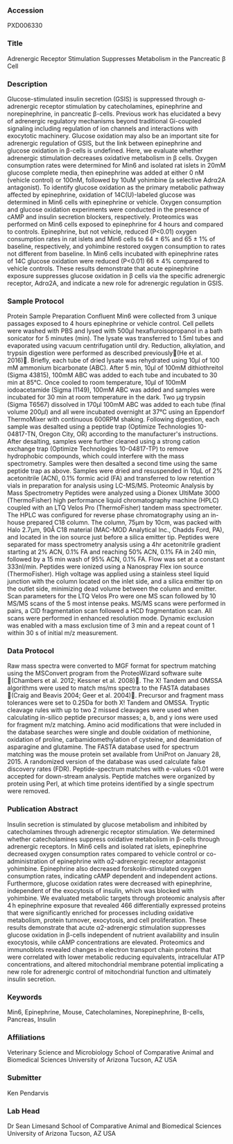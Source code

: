 ### Accession
PXD006330

### Title
Adrenergic Receptor Stimulation Suppresses Metabolism in the Pancreatic β Cell

### Description
Glucose-stimulated insulin secretion (GSIS) is suppressed through α-adrenergic receptor stimulation by catecholamines, epinephrine and norepinephrine, in pancreatic β-cells. Previous work has elucidated a bevy of adrenergic regulatory mechanisms beyond traditional Gi-coupled signaling including regulation of ion channels and interactions with exocytotic machinery. Glucose oxidation may also be an important site for adrenergic regulation of GSIS, but the link between epinephrine and glucose oxidation in β-cells is undefined. Here, we evaluate whether adrenergic stimulation decreases oxidative metabolism in β cells. Oxygen consumption rates were determined for Min6 and isolated rat islets in 20mM glucose complete media, then epinephrine was added at either 0 nM (vehicle control) or 100nM, followed by 10uM yohimbine (a selective Adrα2A antagonist). To identify glucose oxidation as the primary metabolic pathway affected by epinephrine, oxidation of 14C(U)-labeled glucose was determined in Min6 cells with epinephrine or vehicle. Oxygen consumption and glucose oxidation experiments were conducted in the presence of cAMP and insulin secretion blockers, respectively. Proteomics was performed on Min6 cells exposed to epinephrine for 4 hours and compared to controls. Epinephrine, but not vehicle, reduced (P<0.01) oxygen consumption rates in rat islets and Min6 cells to 64 ± 6% and 65 ± 1% of baseline, respectively, and yohimbine restored oxygen consumption to rates not different from baseline. In Min6 cells incubated with epinephrine rates of 14C glucose oxidation were reduced (P<0.01) 66 ± 4% compared to vehicle controls.  These results demonstrate that acute epinephrine exposure suppresses glucose oxidation in β cells via the specific adrenergic receptor, Adrα2A, and indicate a new role for adrenergic regulation in GSIS.

### Sample Protocol
Protein Sample Preparation Confluent Min6 were collected from 3 unique passages exposed to 4 hours epinephrine or vehicle control. Cell pellets were washed with PBS and lysed with 500µl hexafluroisopropanol in a bath sonicator for 5 minutes (min). The lysate was transferred to 1.5ml tubes and evaporated using vacuum centrifugation until dry. Reduction, alkylation, and trypsin digestion were performed as described previously(He et al. 2016). Briefly, each tube of dried lysate was rehydrated using 10µl of 100 mM ammonium bicarbonate (ABC).  After 5 min, 10µl of 100mM dithiothreitol (Sigma 43815), 100mM ABC was added to each tube and incubated to 30 min at 85°C. Once cooled to room temperature, 10µl of 100mM iodoacetamide (Sigma I1149), 100mM ABC was added and samples were incubated for 30 min at room temperature in the dark. Two µg trypsin (Sigma T6567) dissolved in 170µl 100mM ABC was added to each tube (final volume 200µl) and all were incubated overnight at 37°C using an Eppendorf ThermoMixer with continuous 600RPM shaking. Following digestion, each sample was desalted using a peptide trap (Optimize Technologies 10-04817-TN, Oregon City, OR) according to the manufacturer's instructions. After desalting, samples were further cleaned using a strong cation exchange trap (Optimize Technologies 10-04817-TP) to remove hydrophobic compounds, which could interfere with the mass spectrometry. Samples were then desalted a second time using the same peptide trap as above. Samples were dried and resuspended in 10μL of 2% acetonitrile (ACN), 0.1% formic acid (FA) and transferred to low retention vials in preparation for analysis using LC-MS/MS.  Proteomic Analysis by Mass Spectrometry Peptides were analyzed using a Dionex UltiMate 3000 (ThermoFisher) high performance liquid chromatography machine (HPLC) coupled with an LTQ Velos Pro (ThermoFisher) tandem mass spectrometer. The HPLC was configured for reverse phase chromatography using an in-house prepared C18 column. The column, 75µm by 10cm, was packed with Halo 2.7µm, 90Å C18 material (MAC-MOD Analytical Inc., Chadds Ford, PA), and located in the ion source just before a silica emitter tip. Peptides were separated for mass spectrometry analysis using a 4hr acetonitrile gradient starting at 2% ACN, 0.1% FA and reaching 50% ACN, 0.1% FA in 240 min, followed by a 15 min wash of 95% ACN, 0.1% FA. Flow was set at a constant 333nl/min. Peptides were ionized using a Nanospray Flex ion source (ThermoFisher). High voltage was applied using a stainless steel liquid junction with the column located on the inlet side, and a silica emitter tip on the outlet side, minimizing dead volume between the column and emitter.  Scan parameters for the LTQ Velos Pro were one MS scan followed by 10 MS/MS scans of the 5 most intense peaks. MS/MS scans were performed in pairs, a CID fragmentation scan followed a HCD fragmentation scan. All scans were performed in enhanced resolution mode. Dynamic exclusion was enabled with a mass exclusion time of 3 min and a repeat count of 1 within 30 s of initial m/z measurement.

### Data Protocol
Raw mass spectra were converted to MGF format for spectrum matching using the MSConvert program from the ProteoWizard software suite (Chambers et al. 2012; Kessner et al. 2008). The X! Tandem and OMSSA algorithms were used to match ms/ms spectra to the FASTA databases (Craig and Beavis 2004; Geer et al. 2004). Precursor and fragment mass tolerances were set to 0.25Da for both X! Tandem and OMSSA. Tryptic cleavage rules with up to two 2 missed cleavages were used when calculating in-silico peptide precursor masses; a, b, and y ions were used for fragment m/z matching. Amino acid modifications that were included in the database searches were single and double oxidation of methionine, oxidation of proline, carbamidomethylation of cysteine, and deamidation of asparagine and glutamine. The FASTA database used for spectrum matching was the mouse protein set available from UniProt on January 28, 2015. A randomized version of the database was used calculate false discovery rates (FDR). Peptide-spectrum matches with e-values <0.01 were accepted for down-stream analysis. Peptide matches were organized by protein using Perl, at which time proteins identified by a single spectrum were removed.

### Publication Abstract
Insulin secretion is stimulated by glucose metabolism and inhibited by catecholamines through adrenergic receptor stimulation. We determined whether catecholamines suppress oxidative metabolism in &#x3b2;-cells through adrenergic receptors. In Min6 cells and isolated rat islets, epinephrine decreased oxygen consumption rates compared to vehicle control or co-administration of epinephrine with &#x3b1;2-adrenergic receptor antagonist yohimbine. Epinephrine also decreased forskolin-stimulated oxygen consumption rates, indicating cAMP dependent and independent actions. Furthermore, glucose oxidation rates were decreased with epinephrine, independent of the exocytosis of insulin, which was blocked with yohimbine. We evaluated metabolic targets through proteomic analysis after 4&#x202f;h epinephrine exposure that revealed 466 differentially expressed proteins that were significantly enriched for processes including oxidative metabolism, protein turnover, exocytosis, and cell proliferation. These results demonstrate that acute &#x3b1;2-adrenergic stimulation suppresses glucose oxidation in &#x3b2;-cells independent of nutrient availability and insulin exocytosis, while cAMP concentrations are elevated. Proteomics and immunoblots revealed changes in electron transport chain proteins that were correlated with lower metabolic reducing equivalents, intracellular ATP concentrations, and altered mitochondrial membrane potential implicating a new role for adrenergic control of mitochondrial function and ultimately insulin secretion.

### Keywords
Min6, Epinephrine, Mouse, Catecholamines, Norepinephrine, Β-cells, Pancreas, Insulin

### Affiliations
Veterinary Science and Microbiology
School of Comparative Animal and Biomedical Sciences University of Arizona Tucson, AZ USA

### Submitter
Ken Pendarvis

### Lab Head
Dr Sean Limesand
School of Comparative Animal and Biomedical Sciences University of Arizona Tucson, AZ USA


